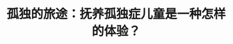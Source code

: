 ---
title: 孤独的旅途：抚养孤独症儿童是一种怎样的体验？
tags: [孤独症谱系, AS]
color: warning
description: 在孤独症没被认识的年代，孤独症儿童大多成长于黑暗之中：教育、医疗保健和社会体系不能满足他们的需求。他们和父母走过了孤独的旅途，但他们的足迹为21世纪的患者铺设了道路。
external_url: http://mp.weixin.qq.com/s?__biz=MzIyMzgyMjY5NQ==&amp;mid=2247483787&amp;idx=1&amp;sn=7883c57a35cfd7aafc7644fa52906eef&amp;chksm=e8191783df6e9e95a28e0028595f3d093e483863efcffb000473bcddfcd35349455d222cb709&amp;scene=27#wechat_redirect
---